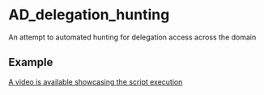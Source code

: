 # AD_delegation_hunting
An attempt to automated hunting for delegation access across the domain

## Example 
[A video is available showcasing the script execution](https://www.youtube.com/watch?v=B2YHt00xQzg&feature=youtu.be)
